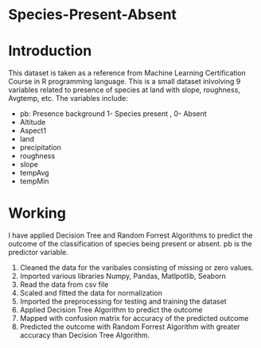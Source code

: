 # Species-Present-Absent


# Introduction
This dataset is taken as a reference from  Machine Learning Certification Course in R programming language. This is a small dataset inlvolving 9 variables related to presence of species at land with slope, roughness, Avgtemp, etc. The variables include:
 - pb: Presence background 1- Species present , 0- Absent
 - Altitude
 - Aspect1
 - land
 - precipitation
 - roughness
 - slope
 - tempAvg 
 - tempMin
 
 
 # Working
 I have applied Decision Tree and Random Forrest Algorithms to predict the outcome of the classification of species being present or absent. pb is the predictor variable. 
 1. Cleaned the data for the varibales consisting of missing or zero values. 
 2. Imported various libraries Numpy, Pandas,  Matlpotlib, Seaborn
 3. Read the data from csv file 
 4. Scaled and fitted the data for normalization
 5. Imported the preprocessing for testing and training the dataset
 6. Applied Decision Tree Algorithm to predict the outcome
 7. Mapped with confusion matrix for accuracy of the predicted outcome
 8. Predicted the outcome with Random Forrest Algorithm with greater accuracy than Decision Tree Algorithm.
